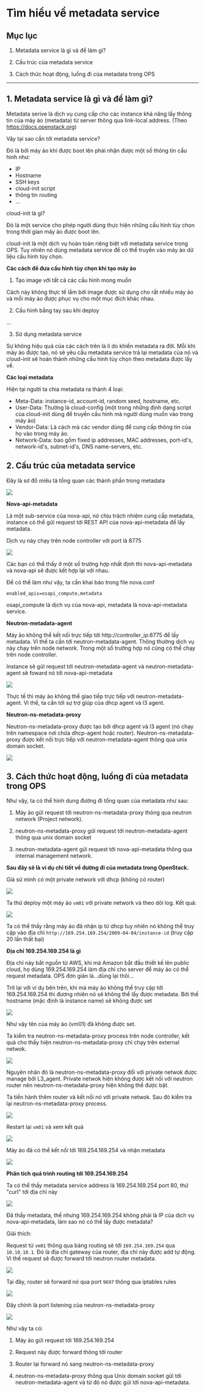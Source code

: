 # Tìm hiểu về metadata service

## Mục lục

1. Metadata service là gì và để làm gì?

2. Cấu trúc của metadata service

3. Cách thức hoạt động, luồng đi của metadata trong OPS

--------

## 1. Metadata service là gì và để làm gì?

Metadata serive là dịch vụ cung cấp cho các instance khả năng lấy thông tin của máy ảo (metadata) từ server thông qua link-local address. (Theo https://docs.openstack.org)

Vậy tại sao cần tới metadata service?

Đó là bởi máy ảo khi được boot lên phải nhận được một số thông tin cấu hình như:

- IP
- Hostname
- SSH keys
- cloud-init script
- thông tin routing
- ...

cloud-init là gì?

Đó là một service cho phép người dùng thực hiện những cấu hình tùy chọn trong thời gian máy ảo được boot lên.

cloud-init là một dịch vụ hoàn toàn riêng biệt với metadata service trong OPS. Tuy nhiên nó dùng metadata service để có thể truyền vào máy ảo dữ liệu cấu hình tùy chọn.

**Các cách để đưa cấu hình tùy chọn khi tạo máy ảo**

1. Tạo image với tất cả các cấu hình mong muốn

Cách này không thực tế lắm bởi image được sử dụng cho rất nhiều máy ảo và mỗi máy ảo được phục vụ cho một mục đích khác nhau.

2. Cấu hình bằng tay sau khi deploy

...

3. Sử dụng metadata service

Sự không hiệu quả của các cách trên là lí do khiến metadata ra đời. Mỗi khi máy ảo được tạo, nó sẽ yêu cầu metadata service trả lại metadata của nó và cloud-init sẽ hoàn thành những cấu hình tùy chọn theo metadata được lấy về.

**Các loại metadata**

Hiện tại người ta chia metadata ra thành 4 loại:

- Meta-Data: instance-id, account-id, random seed, hostname, etc.
- User-Data: Thường là cloud-config (một trong những định dạng script của cloud-init dùng để truyền cấu hình mà người dùng muốn vào trong máy ảo)
- Vendor-Data: Là cách mà các vendor dùng để cung cấp thông tin của họ vào trong máy ảo.
- Network-Data: bao gồm fixed ip addresses, MAC addresses, port-id's, network-id's, subnet-id's, DNS name-servers, etc.

## 2. Cấu trúc của metadata service

Đây là sơ đồ miêu tả tổng quan các thành phần trong metadata

<img src="http://i.imgur.com/PO7DaWr.png">

**Nova-api-metadata**

Là một sub-service của nova-api, nó chịu trách nhiệm cung cấp metadata, instance có thể gửi request tới REST API của nova-api-metadata để lấy metadata.

Dịch vụ này chạy trên node controller với port là 8775

<img src="http://i.imgur.com/4cuZ0rK.png">

Các bạn có thể thấy ở một số trường hợp nhất định thì nova-api-metadata và nova-api sẽ được kết hợp lại với nhau.

Để có thể làm như vậy, ta cần khai báo trong file nova.conf

`enabled_apis=osapi_compute,metadata`

osapi_compute là dịch vụ của nova-api, metadata là nova-api-metadata service.

**Neutron-metadata-agent**

Máy ảo không thể kết nối trực tiếp tới http://controller_ip:8775 để lấy metadata. Vì thế ta cần tới neutron-metadata-agent. Thông thường dịch vụ này chạy trên node network. Trong một số trường hợp nó cũng có thể chạy trên node controller.

Instance sẽ gửi request tới neutron-metadata-agent và neutron-metadata-agent sẽ foward nó tới nova-api-metadata

<img src="http://i.imgur.com/YHzm1Wb.png">

Thực tế thì máy ảo không thể giao tiếp trực tiếp với neutron-metadata-agent. Vì thế, ta cần tới sự trợ giúp của dhcp agent và l3 agent.

**Neutron-ns-metadata-proxy**

Neutron-ns-metadata-proxy được tạo bởi dhcp agent và l3 agent (nó chạy trên namespace nơi chứa dhcp-agent hoặc router). Neutron-ns-metadata-proxy được kết nối trực tiếp với neutron-metadata-agent thông qua unix domain socket.

<img src="http://i.imgur.com/QtWKOxg.png">

## 3. Cách thức hoạt động, luồng đi của metadata trong OPS

Như vậy, ta có thể hình dung đường đi tổng quan của metadata như sau:

1. Máy ảo gửi request tới neutron-ns-metadata-proxy thông qua neutron network (Project network).

2. neutron-ns-metadata-proxy gửi request tới neutron-metadata-agent thông qua unix domain socket

3.  neutron-metadata-agent gửi request tới nova-api-metadata thông qua internal management network.

**Sau đây sẽ là ví dụ chi tiết về đường đi của metadata trong OpenStack.**

Giả sử mình có một private network với dhcp (không có router)

<img src="http://i.imgur.com/ZWCmAj5.png">

Ta thử deploy một máy ảo `vm01` với private network và theo dõi log.
Kết quả:

<img src="http://i.imgur.com/CQeUlQD.png">

Ta có thể thấy rằng máy ảo đã nhận ip từ dhcp tuy nhiên nó không thể truy cập vào địa chỉ `http://169.254.169.254/2009-04-04/instance-id` (truy cập 20 lần thất bại)

**Địa chỉ 169.254.169.254 là gì**

Địa chỉ này bắt nguồn từ AWS, khi mà Amazon bắt đầu thiết kế lên public cloud, họ dùng 169.254.169.254 làm địa chỉ cho server để máy ảo có thể request metadata. OPS đơn giản là...dùng lại thôi...

Trở lại với ví dụ bên trên, khi mà máy ảo không thể truy cập tới 169.254.169.254 thì đương nhiên nó sẽ không thể lấy được metadata. Bởi thế hostname (mặc định là instance name) sẽ không được set

<img src="http://i.imgur.com/JEByUq2.png">

Như vậy tên của máy ảo (vm01) đã không được set.

Ta kiểm tra neutron-ns-metadata-proxy process trên node controller, kết quả cho thấy hiện neutron-ns-metadata-proxy chỉ chạy trên external netwok.

<img src="http://i.imgur.com/lq4l2Tu.png">

Nguyên nhân đó là neutron-ns-metadata-proxy đối với private netwok được manage bởi L3_agent. Private netwok hiện không được kết nối với neutron router nên neutron-ns-metadata-proxy hiện không thể được bật.

Ta tiến hành thêm router và kết nối nó với private netwok. Sau đó kiểm tra lại neutron-ns-metadata-proxy process.

<img src="http://i.imgur.com/ucVsKgz.png">

Restart lại `vm01` và xem kết quả

<img src="http://i.imgur.com/JVPLcMq.png">

Máy ảo đã có thể kết nối tới 169.254.169.254 và nhận metadata

<img src="http://i.imgur.com/GT2f7cr.png">

**Phân tích quá trình routing tới 169.254.169.254**

Ta có thể thấy metadata service address là 169.254.169.254 port 80, thử "curl" tới địa chỉ này

<img src="http://i.imgur.com/gJhcq7I.png">

Đã thấy metadata, thế nhưng 169.254.169.254 không phải là IP  của dịch vụ nova-api-metadata, làm sao nó có thể lấy được metadata?

Giải thích:

Request từ `vm01` thông qua bảng routing sẽ tới `169.254.169.254` qua `10.10.10.1`. Đó là địa chỉ gateway của router, địa chỉ này được add tự động. Vì thế request sẽ được forward tới neutron router metadata.

<img src="http://i.imgur.com/N0VQuQN.png">

Tại đây, router sẽ forward nó qua port `9697` thông qua iptables rules

<img src="http://i.imgur.com/gw3G9IC.png">

Đây chính là port listening của neutron-ns-metadata-proxy

<img src="http://i.imgur.com/KZL3tD8.png">

Như vậy ta có:

1. Máy ảo gửi request tới 169.254.169.254

2. Request này được forward thông tới router

3. Router lại forward nó sang neutron-ns-metadata-proxy

4. neutron-ns-metadata-proxy thông qua Unix domain socket gửi tới neutron-metadata-agent và từ đó nó được gửi tới nova-api-metadata.

